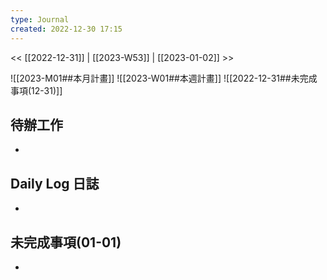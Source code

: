 ```yaml
---
type: Journal
created: 2022-12-30 17:15
---
```

<< [[2022-12-31]] | [[2023-W53]] | [[2023-01-02]] >>

![[2023-M01##本月計畫]]
![[2023-W01##本週計畫]]
![[2022-12-31##未完成事項(12-31)]]

## 待辦工作
- 

## Daily Log 日誌
- 

## 未完成事項(01-01)
- 